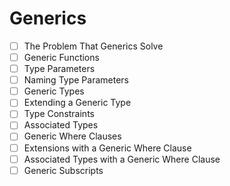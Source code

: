 # Generics

- [ ] The Problem That Generics Solve
- [ ] Generic Functions
- [ ] Type Parameters
- [ ] Naming Type Parameters
- [ ] Generic Types
- [ ] Extending a Generic Type
- [ ] Type Constraints
- [ ] Associated Types
- [ ] Generic Where Clauses
- [ ] Extensions with a Generic Where Clause
- [ ] Associated Types with a Generic Where Clause
- [ ] Generic Subscripts
